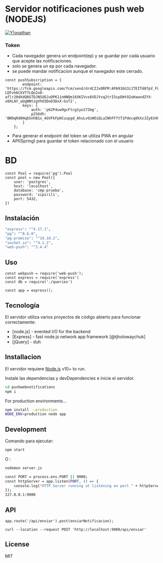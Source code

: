 # Servidor notificaciones push web (NODEJS) #


[![Y|onathan](https://cldup.com/dTxpPi9lDf.thumb.png)](https://nodesource.com/products/yonathan)

### Token ###

- Cada navegador genera un endpoint(ep) y se guardar por cada usuario que acepte las notificaciones.
- solo se genera un ep por cada navegador.
- se puede mandar notificacion aunque el navegador este cerrado.

```node
const pushSubscription = {
        endpoint: 'https://fcm.googleapis.com/fcm/send/dr4CZJxORFM:APA91bG3i1TEITd8fpV_FL-LDFvh6CkVT7LQo2o8-aflr20dXdQ0GTDJNSUDJuOPK11nHNQm16XKIVvs6VDJYvq2trI5spEWtO2oHawndZYX-x0XLAY_wUgWNtzgVhO3DoO3DxX-GsT2',
        keys: {
            auth: 'p62P4uw9gcFtcg1yo27Zmg',
            p256dh: 'BN9qRd0HqbSnhB1x_4GVFkFpHCuspgd_AhuLvOzWOiQLaINhFF7tT1Pdecq0kXzJZy634Fp56UZyA6GwVkHqaEM'
        }
    };
```  
  - Para generar el endpoint del token se utiliza PWA en angular
  - API(Spring) para guardar el token relacionado con el usuario

# BD

```node  
const Pool = require('pg').Pool
const pool = new Pool({
    user: 'postgres',
    host: 'localhost',
    database: 'cmp-prueba',
    password: 'sipirili',
    port: 5432,
})
```  

## Instalación

```bash
"express": "^4.17.1",
"pg": "^8.6.0",
"pg-promise": "^10.10.2",
"socket.io": "^4.1.2",
"web-push": "^3.4.4"
```

## Uso

```nodejs
const webpush = require('web-push');
const express = require('express')
const db = require('./queries')

const app = express();
```
## Tecnología

El servidor utiliza varios proyectos de código abierto para funcionar correctamente:

- [node.js] - evented I/O for the backend
- [Express] - fast node.js network app framework [@tjholowaychuk]
- [jQuery] - duh

## Installacion

El servidor requiere [Node.js](https://nodejs.org/) v10+ to run.

Instale las dependencias y devDependencies e inicie el servidor.

```sh
cd pushwebnotifications
npm i
```

For production environments...

```sh
npm install --production
NODE_ENV=production node app
```


## Development
Comando para ejecutar:

```sh
npm start
```

O :

```sh
nodemon server.js
```



```sh
const PORT = process.env.PORT || 9000;
const httpServer = app.listen(PORT, () => {
    console.log("HTTP Server running at listening on port " + httpServer.address().port);
});
127.0.0.1:9000
```
## API

```
app.route('/api/enviar').post(enviarNotificacion);

curl --location --request POST 'http://localhost:9000/api/enviar'
```

## License

MIT
